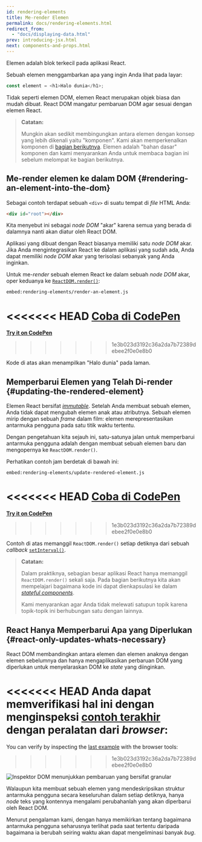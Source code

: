 ```yaml
---
id: rendering-elements
title: Me-render Elemen
permalink: docs/rendering-elements.html
redirect_from:
  - "docs/displaying-data.html"
prev: introducing-jsx.html
next: components-and-props.html
---
```


Elemen adalah blok terkecil pada aplikasi React.

Sebuah elemen menggambarkan apa yang ingin Anda lihat pada layar:

```js
const element = <h1>Halo dunia</h1>;
```

Tidak seperti elemen DOM, elemen React merupakan objek biasa dan mudah dibuat. React DOM mangatur pembaruan DOM agar sesuai dengan elemen React.

>**Catatan:**
>
>Mungkin akan sedikit membingungkan antara elemen dengan konsep yang lebih dikenali yaitu "komponen". Kami akan memperkenalkan komponen di [bagian berikutnya](/docs/components-and-props.html). Elemen adalah "bahan dasar" komponen dan kami menyarankan Anda untuk membaca bagian ini sebelum melompat ke bagian berikutnya.

## Me-render elemen ke dalam DOM {#rendering-an-element-into-the-dom}

Sebagai contoh terdapat sebuah `<div>` di suatu tempat di *file* HTML Anda:

```html
<div id="root"></div>
```

Kita menyebut ini sebagai *node DOM* "akar" karena semua yang berada di dalamnya nanti akan diatur oleh React DOM.

Aplikasi yang dibuat dengan React biasanya memiliki satu *node DOM* akar. Jika Anda mengintegrasikan React ke dalam aplikasi yang sudah ada, Anda dapat memiliki *node DOM* akar yang terisolasi sebanyak yang Anda inginkan.

Untuk me-*render* sebuah elemen React ke dalam sebuah *node DOM* akar, oper keduanya ke [`ReactDOM.render()`](/docs/react-dom.html#render):

`embed:rendering-elements/render-an-element.js`

<<<<<<< HEAD
[Coba di CodePen](codepen://rendering-elements/render-an-element)
=======
**[Try it on CodePen](https://codepen.io/gaearon/pen/ZpvBNJ?editors=1010)**
>>>>>>> 1e3b023d3192c36a2da7b72389debee2f0e0e8b0

Kode di atas akan menampilkan "Halo dunia" pada laman.

## Memperbarui Elemen yang Telah Di-render {#updating-the-rendered-element}

Elemen React bersifat [*immutable*](https://en.wikipedia.org/wiki/Immutable_object). Setelah Anda membuat sebuah elemen, Anda tidak dapat mengubah elemen anak atau atributnya. Sebuah elemen mirip dengan sebuah *frame* dalam film: elemen merepresentasikan antarmuka pengguna pada satu titik waktu tertentu.

Dengan pengetahuan kita sejauh ini, satu-satunya jalan untuk memperbarui antarmuka pengguna adalah dengan membuat sebuah elemen baru dan mengopernya ke `ReactDOM.render()`.

Perhatikan contoh jam berdetak di bawah ini:

`embed:rendering-elements/update-rendered-element.js`

<<<<<<< HEAD
[Coba di CodePen](codepen://rendering-elements/update-rendered-element)
=======
**[Try it on CodePen](https://codepen.io/gaearon/pen/gwoJZk?editors=1010)**
>>>>>>> 1e3b023d3192c36a2da7b72389debee2f0e0e8b0

Contoh di atas memanggil `ReactDOM.render()` setiap detiknya dari sebuah *callback* [`setInterval()`](https://developer.mozilla.org/en-US/docs/Web/API/WindowTimers/setInterval).

>**Catatan:**
>
>Dalam praktiknya, sebagian besar aplikasi React hanya memanggil `ReactDOM.render()` sekali saja. Pada bagian berikutnya kita akan mempelajari bagaimana kode ini dapat dienkapsulasi ke dalam [*stateful components*](/docs/state-and-lifecycle.html).
>
>Kami menyarankan agar Anda tidak melewati satupun topik karena topik-topik ini berhubungan satu dengan lainnya.

## React Hanya Memperbarui Apa yang Diperlukan {#react-only-updates-whats-necessary}

React DOM membandingkan antara elemen dan elemen anaknya dengan elemen sebelumnya dan hanya mengaplikasikan perbaruan DOM yang diperlukan untuk menyelaraskan DOM ke *state* yang diinginkan.

<<<<<<< HEAD
Anda dapat memverifikasi hal ini dengan menginspeksi [contoh terakhir](codepen://rendering-elements/update-rendered-element) dengan peralatan dari *browser*:
=======
You can verify by inspecting the [last example](https://codepen.io/gaearon/pen/gwoJZk?editors=1010) with the browser tools:
>>>>>>> 1e3b023d3192c36a2da7b72389debee2f0e0e8b0

![Inspektor DOM menunjukkan pembaruan yang bersifat *granular*](../images/docs/granular-dom-updates.gif)

Walaupun kita membuat sebuah elemen yang mendeskripsikan struktur antarmuka pengguna secara keseluruhan dalam setiap detiknya, hanya *node* teks yang kontennya mengalami perubahanlah yang akan diperbarui oleh React DOM.

Menurut pengalaman kami, dengan hanya memikirkan tentang bagaimana antarmuka pengguna seharusnya terlihat pada saat tertentu daripada bagaimana ia berubah seiring waktu akan dapat mengeliminasi banyak *bug*.
